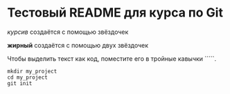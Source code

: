 # Тестовый README для курса по Git

*курсив* создаётся с помощью звёздочек  


**жирный** создаётся с помощью двух звёздочек  


Чтобы выделить текст как код, поместите его в тройные кавычки `````. 

```
mkdir my_project
cd my_project
git init
```